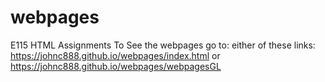 # webpages
E115 HTML Assignments
To See the webpages go to: either of these links:
https://johnc888.github.io/webpages/index.html or 
https://johnc888.github.io/webpages/webpagesGL
